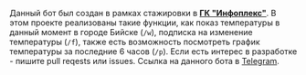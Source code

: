 Данный бот был создан в рамках стажировки в **[ГК "Инфоплекс"](infoplex.ru)**. В этом проекте реализованы такие функции, как показ температуры в данный момент в городе Бийске (`/w`), подписка на изменение температуры (`/f`), также есть возможность  посмотреть график температуры за последние 6 часов (`/p`).  Если есть интерес в разработке - пишите pull reqests или issues. Ссылка на данного бота в [Telegram](tlgg.ru/infoplex_weather_bot).

